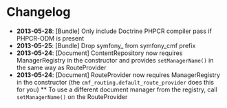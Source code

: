 Changelog
=========

* **2013-05-28**: [Bundle] Only include Doctrine PHPCR compiler pass if PHPCR-ODM is present
* **2013-05-25**: [Bundle] Drop symfony_ from symfony_cmf prefix
* **2013-05-24**: [Document] ContentRepository now requires ManagerRegistry in the constructor and provides `setManagerName()` in the same way as RouteProvider
* **2013-05-24**: [Document] RouteProvider now requires ManagerRegistry in the constructor (the `cmf_routing.default_route_provider` does this for you)
** To use a different document manager from the registry, call `setManagerName()` on the RouteProvider

